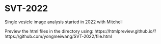 # SVT-2022
Single vesicle image analysis started in 2022 with Mitchell 
<p>
Preview the html files in the directory using: 
https://htmlpreview.github.io/?https://github.com/yongmeiwang/SVT-2022/file.html 

